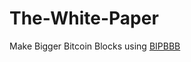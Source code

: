 # The-White-Paper
Make Bigger Bitcoin Blocks using [BIPBBB](https://github.com/oki-burokku/The-White-Paper/blob/master/BIP_BBB.mediawiki)
